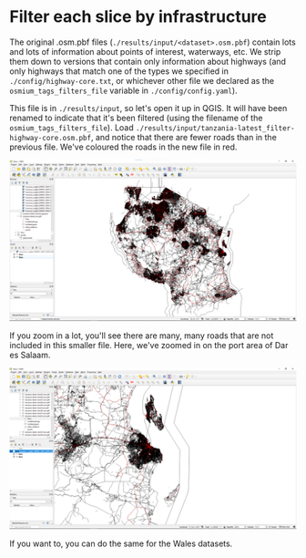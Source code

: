 # Filter each slice by infrastructure

The original .osm.pbf files (`./results/input/<dataset>.osm.pbf`) 
contain lots and lots of information about points of interest, waterways, etc.
We strip them down to versions that contain only information about highways 
(and only highways that match one of the types we specified in 
`./config/highway-core.txt`, or whichever other file we declared
as the `osmium_tags_filters_file` variable in `./config/config.yaml`).

This file is in `./results/input`, so let's open it up in QGIS.
It will have been renamed to indicate that it's been filtered 
(using the filename of the `osmium_tags_filters_file`).
Load `./results/input/tanzania-latest_filter-highway-core.osm.pbf`, 
and notice that there are fewer roads than in the previous file.
We've coloured the roads in the new file in red.

![QGIS screenshot showing red roads overlaid on black ones.](transport_img/QGIS-filtered.png)

If you zoom in a lot, you'll see there are many, many roads that are not included in this smaller file.
Here, we've zoomed in on the port area of Dar es Salaam.

![QGIS screenshot showing many black roads, a few of which have red roads on top.](transport_img/QGIS-filtered_zoom.png)

If you want to, you can do the same for the Wales datasets.